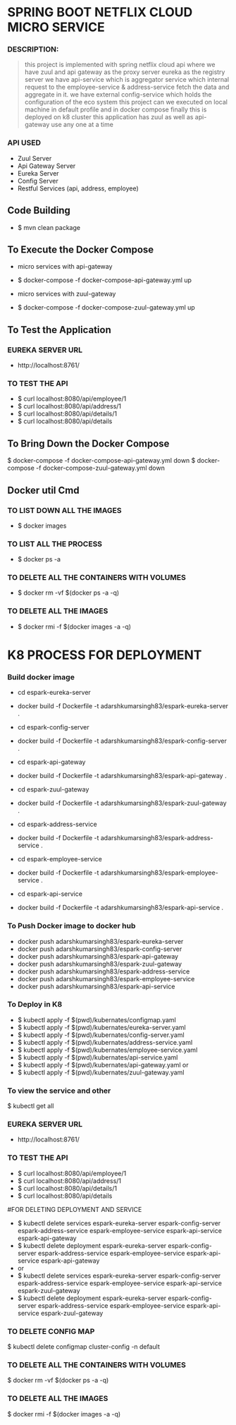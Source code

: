 # SPRING BOOT NETFLIX CLOUD MICRO SERVICE 
### DESCRIPTION:
> this project is implemented with spring netflix cloud api where 
> we have zuul and api gateway as the proxy server eureka as the registry server 
> we have api-service which is aggregator service which internal request to the 
> employee-service & address-service fetch the data and aggregate in it. 
> we have external config-service which holds the configuration of the eco system
> this project can we executed on local machine in default profile and in docker compose 
> finally this is deployed on k8 cluster 
> this application has zuul as well as api-gateway use any one at a time  


### API USED 
* Zuul Server
* Api Gateway Server 
* Eureka Server 
* Config Server 
* Restful Services (api, address, employee)

## Code Building 
* $ mvn clean package

## To Execute the Docker Compose
- micro services with api-gateway  
* $ docker-compose -f docker-compose-api-gateway.yml up
- micro services with zuul-gateway 
* $ docker-compose -f docker-compose-zuul-gateway.yml up

## To Test the Application 

### EUREKA SERVER URL
* http://localhost:8761/

### TO TEST THE API
* $ curl localhost:8080/api/employee/1
* $ curl localhost:8080/api/address/1
* $ curl localhost:8080/api/details/1
* $ curl localhost:8080/api/details

## To Bring Down the Docker Compose
$ docker-compose -f docker-compose-api-gateway.yml down
$ docker-compose -f docker-compose-zuul-gateway.yml down


## Docker util Cmd 
### TO LIST DOWN ALL THE IMAGES
* $ docker images

### TO LIST ALL THE PROCESS
* $ docker ps -a

###  TO DELETE ALL THE CONTAINERS WITH VOLUMES
* $ docker rm -vf $(docker ps -a -q)

### TO DELETE ALL THE IMAGES
* $ docker rmi -f $(docker images -a -q)


# K8 PROCESS FOR DEPLOYMENT

### Build docker image 

* cd espark-eureka-server
* docker build -f Dockerfile -t adarshkumarsingh83/espark-eureka-server .

* cd espark-config-server
* docker build -f Dockerfile -t adarshkumarsingh83/espark-config-server .

* cd espark-api-gateway
* docker build -f Dockerfile -t adarshkumarsingh83/espark-api-gateway .

* cd espark-zuul-gateway
* docker build -f Dockerfile -t adarshkumarsingh83/espark-zuul-gateway .

* cd espark-address-service
* docker build -f Dockerfile -t adarshkumarsingh83/espark-address-service .

* cd espark-employee-service
* docker build -f Dockerfile -t adarshkumarsingh83/espark-employee-service .

* cd espark-api-service
* docker build -f Dockerfile -t adarshkumarsingh83/espark-api-service .

### To Push Docker image to docker hub 

* docker push adarshkumarsingh83/espark-eureka-server
* docker push adarshkumarsingh83/espark-config-server
* docker push adarshkumarsingh83/espark-api-gateway
* docker push adarshkumarsingh83/espark-zuul-gateway
* docker push adarshkumarsingh83/espark-address-service
* docker push adarshkumarsingh83/espark-employee-service
* docker push adarshkumarsingh83/espark-api-service

### To Deploy in K8 
* $ kubectl apply -f $(pwd)/kubernates/configmap.yaml
* $ kubectl apply -f $(pwd)/kubernates/eureka-server.yaml
* $ kubectl apply -f $(pwd)/kubernates/config-server.yaml
* $ kubectl apply -f $(pwd)/kubernates/address-service.yaml
* $ kubectl apply -f $(pwd)/kubernates/employee-service.yaml
* $ kubectl apply -f $(pwd)/kubernates/api-service.yaml
* $ kubectl apply -f $(pwd)/kubernates/api-gateway.yaml
or 
* $ kubectl apply -f $(pwd)/kubernates/zuul-gateway.yaml

### To view the service and other
$ kubectl get all

### EUREKA SERVER URL
* http://localhost:8761/

### TO TEST THE API
* $ curl localhost:8080/api/employee/1
* $ curl localhost:8080/api/address/1
* $ curl localhost:8080/api/details/1
* $ curl localhost:8080/api/details

#FOR DELETING DEPLOYMENT AND SERVICE
* $ kubectl delete services  espark-eureka-server espark-config-server espark-address-service espark-employee-service espark-api-service espark-api-gateway
* $ kubectl delete deployment  espark-eureka-server espark-config-server espark-address-service espark-employee-service espark-api-service espark-api-gateway
* or
* $ kubectl delete services  espark-eureka-server espark-config-server espark-address-service espark-employee-service espark-api-service espark-zuul-gateway
* $ kubectl delete deployment  espark-eureka-server espark-config-server espark-address-service espark-employee-service espark-api-service espark-zuul-gateway

### TO DELETE CONFIG MAP
$ kubectl delete configmap cluster-config -n default


### TO DELETE ALL THE CONTAINERS WITH VOLUMES
$ docker rm -vf $(docker ps -a -q)

### TO DELETE ALL THE IMAGES
$ docker rmi -f $(docker images -a -q)